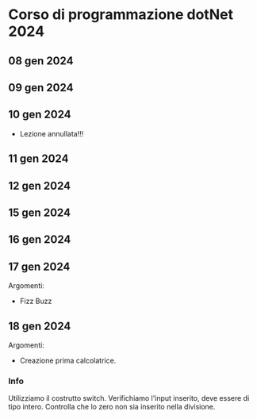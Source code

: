 # Corso di programmazione dotNet 2024

## 08 gen 2024
## 09 gen 2024
## 10 gen 2024
* Lezione annullata!!!
## 11 gen 2024
## 12 gen 2024
## 15 gen 2024
## 16 gen 2024
## 17 gen 2024
Argomenti:
- Fizz Buzz
## 18 gen 2024
Argomenti:
- Creazione prima calcolatrice.

### Info
Utilizziamo il costrutto switch.
Verifichiamo l'input inserito, deve essere di tipo intero. 
Controlla che lo zero non sia inserito nella divisione.
